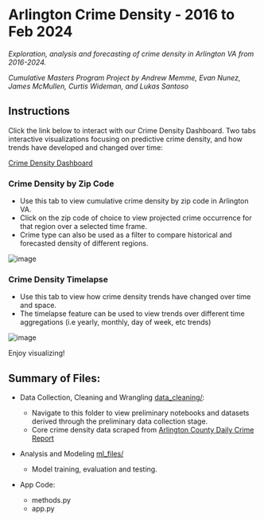# Arlington Crime Density - 2016 to Feb 2024
*Exploration, analysis and forecasting of crime density in Arlington VA from 2016-2024.*

*Cumulative Masters Program Project by Andrew Memme, Evan Nunez, James McMullen, Curtis Wideman, and Lukas Santoso*

## Instructions 
Click the link below to interact with our Crime Density Dashboard. Two tabs interactive visualizations focusing on predictive crime density, and how trends have developed and changed over time:

[Crime Density Dashboard](https://arlingtoncrimedensity2016-2024.streamlit.app/)

### Crime Density by Zip Code 
- Use this tab to view cumulative crime density by zip code in Arlington VA. 
- Click on the zip code of choice to view projected crime occurrence for that region over a selected time frame. 
- Crime type can also be used as a filter to compare historical and forecasted density of different regions.

![image](https://github.com/a-memme/arlington_crime_density/assets/79600550/e8dc2631-9326-4986-a6c7-f5726d9aee32)

### Crime Density Timelapse 
- Use this tab to view how crime density trends have changed over time and space. 
- The timelapse feature can be used to view trends over different time aggregations (i.e yearly, monthly, day of week, etc trends)

![image](https://github.com/a-memme/arlington_crime_density/assets/79600550/65fd6c11-1ea1-4b2a-a000-18becfef18c0)


Enjoy visualizing!


## Summary of Files:
- Data Collection, Cleaning and Wrangling [data_cleaning/](https://github.com/a-memme/arlington_crime_density/tree/main/data_cleaning):
    - Navigate to this folder to view preliminary notebooks and datasets derived through the preliminary data collection stage.
    - Core crime density data scraped from [Arlington County Daily Crime Report](https://www.arlingtonva.us/About-Arlington/Newsroom?dlv_ARL%20CL%20Public%20News%20Listing%20without%20Image=(dd_OC%20News%20Categories=Daily%20Crime%20Report))

- Analysis and Modeling [ml_files/](https://github.com/a-memme/arlington_crime_density/tree/main/ml_files)
    - Model training, evaluation and testing.

- App Code:
    - methods.py
    - app.py
